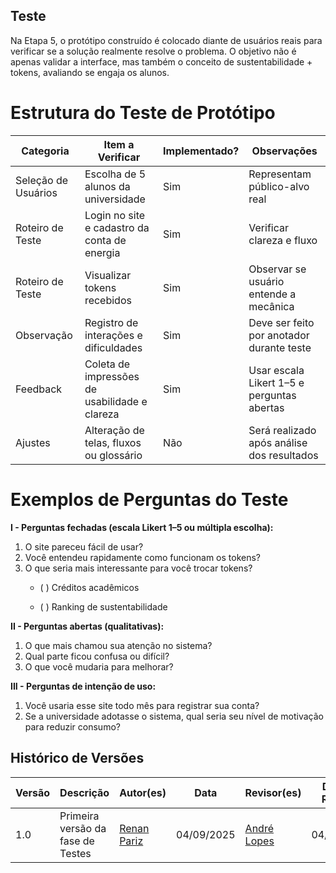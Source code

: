 

## Teste 
Na Etapa 5, o protótipo construído é colocado diante de usuários reais para verificar se a solução realmente resolve o problema. O objetivo não é apenas validar a interface, mas também o conceito de sustentabilidade + tokens, avaliando se engaja os alunos.

# Estrutura do Teste de Protótipo

| Categoria | Item a Verificar | Implementado? | Observações |
|-----------|------------------|---------------|-------------|
| Seleção de Usuários | Escolha de 5 alunos da universidade | Sim | Representam público-alvo real |
| Roteiro de Teste | Login no site e cadastro da conta de energia | Sim | Verificar clareza e fluxo |
| Roteiro de Teste | Visualizar tokens recebidos | Sim | Observar se usuário entende a mecânica |
| Observação | Registro de interações e dificuldades | Sim | Deve ser feito por anotador durante teste |
| Feedback | Coleta de impressões de usabilidade e clareza | Sim | Usar escala Likert 1–5 e perguntas abertas |
| Ajustes | Alteração de telas, fluxos ou glossário | Não | Será realizado após análise dos resultados |

# Exemplos de Perguntas do Teste

**I - Perguntas fechadas (escala Likert 1–5 ou múltipla escolha):**  
1. O site pareceu fácil de usar?  
2. Você entendeu rapidamente como funcionam os tokens?  
3. O que seria mais interessante para você trocar tokens?  
   - ( ) Créditos acadêmicos  

   - ( ) Ranking de sustentabilidade  

**II - Perguntas abertas (qualitativas):**  
1. O que mais chamou sua atenção no sistema?  
2. Qual parte ficou confusa ou difícil?  
3. O que você mudaria para melhorar?  

**III - Perguntas de intenção de uso:**  
1. Você usaria esse site todo mês para registrar sua conta?  
2. Se a universidade adotasse o sistema, qual seria seu nível de motivação para reduzir consumo?  

## Histórico de Versões

| Versão | Descrição                            | Autor(es)                                                                                         | Data       | Revisor(es)                                                                                                 | Data de Revisão |
| ------ | ------------------------------------ | ------------------------------------------------------------------------------------------------- | ---------- | ----------------------------------------------------------------------------------------------------------- | --------------- |
| 1.0    | Primeira versão da fase de Testes | [Renan Pariz](https://https://github.com/renanpariiz) | 04/09/2025 | [André Lopes](https://https://github.com/andrewslopes) | 04/09/2025      |